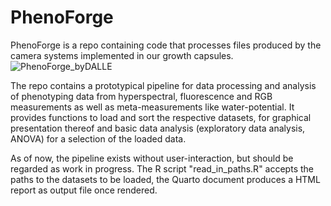 # PhenoForge

PhenoForge is a repo containing code that processes files produced by the camera systems implemented in our growth capsules. 
![PhenoForge_byDALLE](https://github.com/user-attachments/assets/00ece90c-cb87-4bdd-a319-1afde8bea7a7)

The repo contains a prototypical pipeline for data processing and analysis of phenotyping data from 
hyperspectral, fluorescence and RGB measurements as well as meta-measurements like water-potential.
It provides functions to load and sort the respective datasets, for graphical presentation thereof 
and basic data analysis (exploratory data analysis, ANOVA) for a selection of the loaded data. 

As of now, the pipeline exists without user-interaction, but should be regarded as work in progress.
The R script "read_in_paths.R" accepts the paths to the datasets to be loaded, the 
Quarto document produces a HTML report as output file once rendered.
